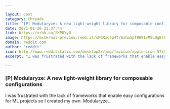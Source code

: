 ```yaml
---

layout: post
category: threads
title: "[P] Modularyze: A new light-weight library for composable configurations"
date: 2021-01-26 21:37:44
link: https://vrhk.co/2KPOYyO
image: https://external-preview.redd.it/sPGXzo3p4Tr6xhmSpT8H9IvM9L9gEtOB1tzEvsBYLZA.jpg?width=420&height=219.895287958&auto=webp&crop=420:219.895287958,smart&s=157ec9bb8465106fde22c21b089588cd86e85f9a
domain: reddit.com
author: "reddit"
icon: http://www.redditstatic.com/desktop2x/img/favicon/apple-icon-57x57.png
excerpt: "I was frustrated with the lack of frameworks that enable easy configurations for ML projects so I created my own. Modularyze..."

---
```


### [P] Modularyze: A new light-weight library for composable configurations

I was frustrated with the lack of frameworks that enable easy configurations for ML projects so I created my own. Modularyze...